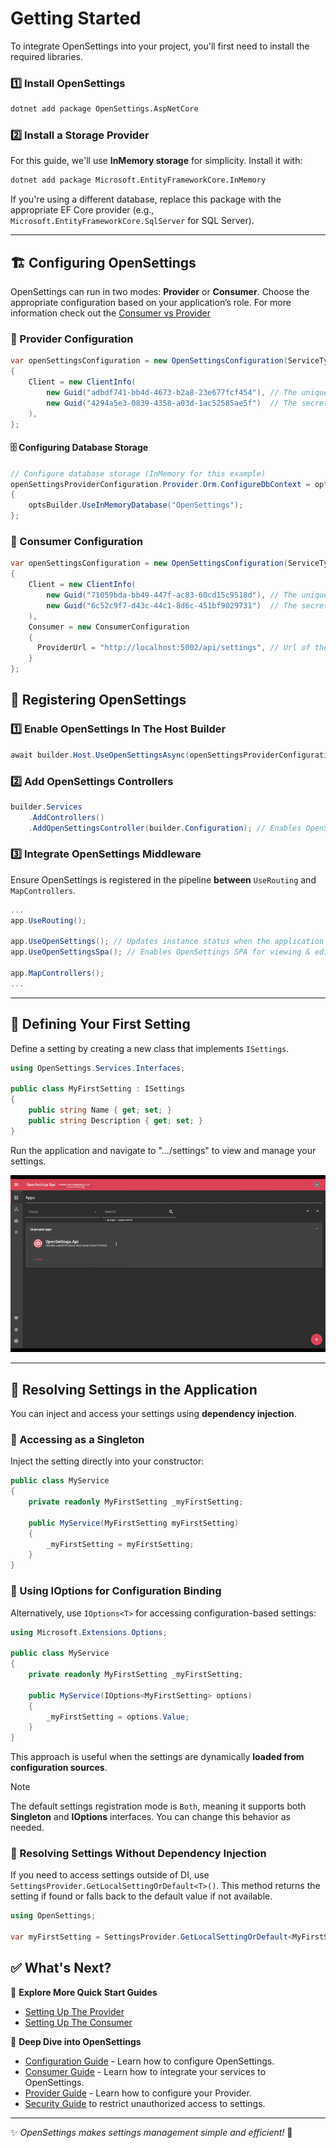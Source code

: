 # Getting Started

To integrate OpenSettings into your project, you'll first need to install the required libraries.

### 1️⃣ Install OpenSettings
```sh
dotnet add package OpenSettings.AspNetCore
```

### 2️⃣ Install a Storage Provider
For this guide, we'll use **InMemory storage** for simplicity. Install it with:

```sh
dotnet add package Microsoft.EntityFrameworkCore.InMemory
```

If you're using a different database, replace this package with the appropriate EF Core provider (e.g., `Microsoft.EntityFrameworkCore.SqlServer` for SQL Server).

---

## 🏗 Configuring OpenSettings

OpenSettings can run in two modes: **Provider** or **Consumer**. Choose the appropriate configuration based on your application’s role. For more information check out the [Consumer vs Provider](docs/introduction.md#consumer-vs-provider-what-do-they-mean)

### 🔹 Provider Configuration

```csharp
var openSettingsConfiguration = new OpenSettingsConfiguration(ServiceType.Provider)
{
    Client = new ClientInfo(
        new Guid("adbdf741-bb4d-4673-b2a8-23e677fcf454"), // The unique identifier for the client.
        new Guid("4294a5e3-0839-4358-a03d-1ac52585ae5f")  // The secret key for the client.
    ),
};
```

#### 🗄 Configuring Database Storage

```csharp
// Configure database storage (InMemory for this example)
openSettingsProviderConfiguration.Provider.Orm.ConfigureDbContext = optsBuilder =>
{
    optsBuilder.UseInMemoryDatabase("OpenSettings");
};
```

### 🔹 Consumer Configuration

```csharp
var openSettingsConfiguration = new OpenSettingsConfiguration(ServiceType.Consumer)
{
    Client = new ClientInfo(
        new Guid("71059bda-bb49-447f-ac83-60cd15c9518d"), // The unique identifier for the client.
        new Guid("6c52c9f7-d43c-44c1-8d6c-451bf9029731")  // The secret key for the client.
    ),
	Consumer = new ConsumerConfiguration
    {
      ProviderUrl = "http://localhost:5002/api/settings", // Url of the provider service.
    }
};
```

## 🔧 Registering OpenSettings

### 1️⃣ Enable OpenSettings In The Host Builder

```csharp
await builder.Host.UseOpenSettingsAsync(openSettingsProviderConfiguration);
```

### 2️⃣ Add OpenSettings Controllers

```csharp
builder.Services
    .AddControllers()
    .AddOpenSettingsController(builder.Configuration); // Enables OpenSettings Controllers
```

### 3️⃣ Integrate OpenSettings Middleware
Ensure OpenSettings is registered in the pipeline **between** `UseRouting` and `MapControllers`.

```csharp
...
app.UseRouting();

app.UseOpenSettings(); // Updates instance status when the application starts or stops.
app.UseOpenSettingsSpa(); // Enables OpenSettings SPA for viewing & editing settings.

app.MapControllers();
...
```

---

## 📌 Defining Your First Setting

Define a setting by creating a new class that implements `ISettings`.

```csharp
using OpenSettings.Services.Interfaces;

public class MyFirstSetting : ISettings
{
    public string Name { get; set; }
    public string Description { get; set; }
}
```

Run the application and navigate to ".../settings" to view and manage your settings.

![Demo](assets/gifs/demo.gif)

---

## 🔹 Resolving Settings in the Application

You can inject and access your settings using **dependency injection**.

### 🔹 Accessing as a Singleton

Inject the setting directly into your constructor:

```csharp
public class MyService
{
    private readonly MyFirstSetting _myFirstSetting;

    public MyService(MyFirstSetting myFirstSetting)
    {
        _myFirstSetting = myFirstSetting;
    }
}
```

### 🔹 Using IOptions<T> for Configuration Binding

Alternatively, use `IOptions<T>` for accessing configuration-based settings:

```csharp
using Microsoft.Extensions.Options;

public class MyService
{
    private readonly MyFirstSetting _myFirstSetting;

    public MyService(IOptions<MyFirstSetting> options)
    {
        _myFirstSetting = options.Value;
    }
}
```

This approach is useful when the settings are dynamically **loaded from configuration sources**.

> [!NOTE]
> The default settings registration mode is `Both`, meaning it supports both **Singleton** and **IOptions<T>** interfaces. You can change this behavior as needed.

### 🔹 Resolving Settings Without Dependency Injection  

If you need to access settings outside of DI, use `SettingsProvider.GetLocalSettingOrDefault<T>()`. This method returns the setting if found or falls back to the default value if not available.

```csharp
using OpenSettings;

var myFirstSetting = SettingsProvider.GetLocalSettingOrDefault<MyFirstSetting>();
```

## ✅ What's Next?

🔹 **Explore More Quick Start Guides** 
   - [Setting Up The Provider](docs/quick-start-provider.md)  
   - [Setting Up The Consumer](docs/quick-start-consumer.md)  

🔹 **Deep Dive into OpenSettings**  
   - [Configuration Guide](docs/configuration-guide.md) - Learn how to configure OpenSettings.
   - [Consumer Guide](docs/consumer-guide.md) - Learn how to integrate your services to OpenSettings.
   - [Provider Guide](docs/provider-guide.md) - Learn how to configure your Provider.
   - [Security Guide](docs/security-guide.md) to restrict unauthorized access to settings.

---

✨ *OpenSettings makes settings management simple and efficient!* 🚀